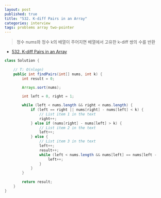 ```yaml
---
layout: post
published: true
title: "532. K-diff Pairs in an Array"
categories: interview
tags: problems array two-pointer
---
```


> 정수 nums와 정수 k의 배열이 주어지면 배열에서 고유한 k-diff 쌍의 수를 반환

- [532. K-diff Pairs in an Array](https://leetcode.com/problems/k-diff-pairs-in-an-array/)

```java
class Solution {
    
    // T: O(nlogn)
    public int findPairs(int[] nums, int k) {
        int result = 0;
        
        Arrays.sort(nums);

        int left = 0, right = 1;

        while (left < nums.length && right < nums.length) {
            if (left == right || nums[right] - nums[left] < k) {
                // List item 1 in the text
                right++;      
            } else if (nums[right] - nums[left] > k) {
                // List item 2 in the text
                left++;       
            } else {
                // List item 3 in the text
                left++;
                result++;
                while (left < nums.length && nums[left] == nums[left - 1]) {
                    left++;
                }
            }
        }
        
        return result;
    }
}
```